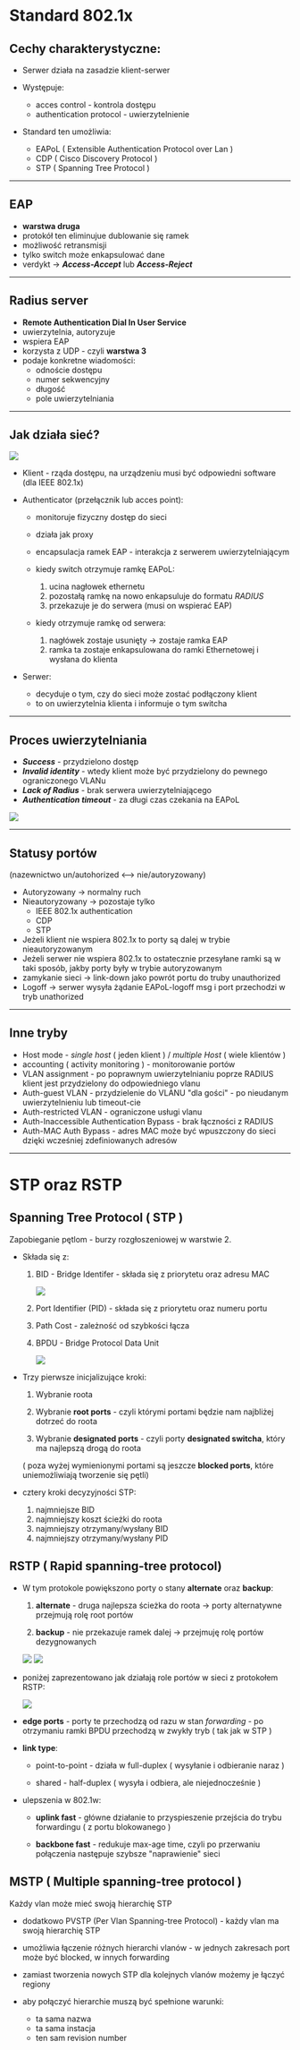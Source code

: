 # Standard 802.1x

## Cechy charakterystyczne:

- Serwer działa na zasadzie klient-serwer

- Występuje:

    - acces control - kontrola dostępu
    - authentication protocol - uwierzytelnienie

- Standard ten umożliwia:

    - EAPoL ( Extensible Authentication Protocol over Lan )
    - CDP ( Cisco Discovery Protocol )
    - STP ( Spanning Tree Protocol )

---

## EAP

- **warstwa druga**
- protokół ten eliminujue dublowanie się ramek
- możliwość retransmisji
- tylko switch może enkapsulować dane
- verdykt -> ***Access-Accept*** lub ***Access-Reject***

---

## Radius server

- **Remote Authentication Dial In User Service**
- uwierzytelnia, autoryzuje
- wspiera EAP
- korzysta z UDP - czyli **warstwa 3**
- podaje konkretne wiadomości:
    - odnoście dostępu
    - numer sekwencyjny 
    - długość
    - pole uwierzytelniania



---
## Jak działa sieć?

![](images_802/screen_1.png)

- Klient - rząda dostępu, na urządzeniu musi być odpowiedni software (dla IEEE 802.1x)

- Authenticator (przełącznik lub acces point):

    - monitoruje fizyczny dostęp do sieci
    - działa jak proxy
    - encapsulacja ramek EAP - interakcja z serwerem uwierzytelniającym  
    - kiedy switch otrzymuje ramkę EAPoL:

        1. ucina nagłowek ethernetu
        2. pozostałą ramkę na nowo enkapsuluje do formatu *RADIUS*
        3. przekazuje je do serwera (musi on wspierać EAP)

    - kiedy otrzymuje ramkę od serwera:

        1. nagłówek zostaje usunięty -> zostaje ramka EAP 
        2. ramka ta zostaje enkapsulowana do ramki Ethernetowej i wysłana do klienta

- Serwer:
    - decyduje o tym, czy do sieci może zostać podłączony klient
    - to on uwierzytelnia klienta i informuje o tym switcha

---
## Proces uwierzytelniania
- ***Success*** - przydzielono dostęp
- ***Invalid identity*** - wtedy klient może być przydzielony do pewnego ograniczonego VLANu
- ***Lack of Radius*** - brak serwera uwierzytelniającego
- ***Authentication timeout*** - za długi czas czekania na EAPoL

![](images_802/screen_2.png)

---
## Statusy portów
(nazewnictwo un/autohorized <--> nie/autoryzowany)
- Autoryzowany -> normalny ruch
- Nieautoryzowany -> pozostaje tylko
    - IEEE 802.1x authentication
    - CDP
    - STP
- Jeżeli klient nie wspiera 802.1x to porty są dalej w trybie nieautoryzowanym
- Jeżeli serwer nie wspiera 802.1x to ostatecznie przesyłane ramki są w taki sposób, jakby porty były w trybie autoryzowanym
- zamykanie sieci -> link-down jako powrót portu do truby unauthorized
- Logoff -> serwer wysyła żądanie EAPoL-logoff msg i port przechodzi w tryb unathorized

---

## Inne tryby
- Host mode - *single host* ( jeden klient ) / *multiple Host* ( wiele klientów )
- accounting ( activity monitoring ) - monitorowanie portów
- VLAN assignment - po poprawnym uwierzytelnianiu poprze RADIUS klient jest przydzielony do odpowiedniego vlanu 
- Auth-guest VLAN - przydzielenie do VLANU "dla gości" - po nieudanym uwierzytelnieniu lub timeout-cie
- Auth-restricted VLAN - ograniczone usługi vlanu
- Auth-Inaccessible Authentication Bypass - brak łączności z RADIUS 
- Auth-MAC Auth Bypass - adres MAC może być wpuszczony do sieci dzięki wcześniej zdefiniowanych adresów

---

# STP oraz RSTP

## Spanning Tree Protocol ( STP )
Zapobieganie pętlom - burzy rozgłoszeniowej w warstwie 2.

- Składa się z:

    1. BID - Bridge Identifer - składa się z priorytetu oraz adresu MAC

        ![](images_802/screen_3.png)

    2. Port Identifier (PID) - składa się z priorytetu oraz numeru portu

    3. Path Cost - zależność od szybkości łącza

    4. BPDU - Bridge Protocol Data Unit

        ![](images_802/screen_4.png)

- Trzy pierwsze inicjalizujące kroki:

    1. Wybranie roota

    2. Wybranie **root ports** - czyli którymi portami będzie nam najbliżej dotrzeć do roota

    3. Wybranie **designated ports** - czyli porty **designated switcha**, który ma najlepszą drogą do roota

    ( poza wyżej wymienionymi portami są jeszcze **blocked ports**, które uniemożliwiają tworzenie się pętli)

- cztery kroki decyzyjności STP:

    1. najmniejsze BID
    2. najmniejszy koszt ścieżki do roota
    3. najmniejszy otrzymany/wysłany BID
    4. najmniejszy otrzymany/wysłany PID



## RSTP ( Rapid spanning-tree protocol)

- W tym protokole powiększono porty o stany **alternate** oraz **backup**:

    1. **alternate** - druga najlepsza ścieżka do roota -> porty alternatywne przejmują rolę root portów

    2. **backup** - nie przekazuje ramek dalej -> przejmuję rolę portów dezygnowanych

    ![](images_802/screen_6.png)
    ![](images_802/screen_7.png)

- poniżej zaprezentowano jak działają role portów w sieci z protokołem RSTP:

    ![](images_802/screen_5.png)



- **edge ports** - porty te przechodzą od razu w stan *forwarding* - po otrzymaniu ramki BPDU przechodzą w zwykły tryb ( tak jak w STP )

- **link type**:

    - point-to-point - działa w full-duplex ( wysyłanie i odbieranie naraz )

    - shared - half-duplex ( wysyła i odbiera, ale niejednocześnie )

- ulepszenia w 802.1w:

    - **uplink fast** - główne działanie to przyspieszenie przejścia do trybu forwardingu ( z portu blokowanego )

    - **backbone fast** - redukuje max-age time, czyli po przerwaniu połączenia następuje szybsze "naprawienie" sieci

## MSTP ( Multiple spanning-tree protocol )

Każdy vlan może mieć swoją hierarchię STP

- dodatkowo PVSTP (Per Vlan Spanning-tree Protocol) - każdy vlan ma swoją hierarchię STP

- umożliwia łączenie różnych hierarchi vlanów - w jednych zakresach port może być blocked, w innych forwarding

- zamiast tworzenia nowych STP dla kolejnych vlanów możemy je łączyć regiony
- aby połączyć hierarchie muszą być spełnione warunki:

    - ta sama nazwa
    - ta sama instacja
    - ten sam revision number